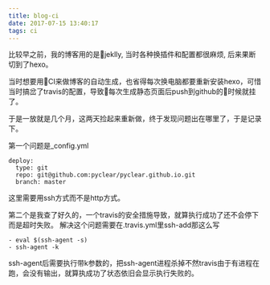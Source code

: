```yaml
---
title: blog-ci
date: 2017-07-15 13:40:17
tags: ci
---
```

比较早之前，我的博客用的是jeklly, 当时各种换插件和配置都很麻烦, 后来果断切到了hexo。

当时想要用CI来做博客的自动生成，也省得每次换电脑都要重新安装hexo，可惜当时搞岔了travis的配置，导致每次生成静态页面后push到github的时候就挂了。

于是一放就是几个月，这两天捡起来重新做，终于发现问题出在哪里了，于是记录下。

第一个问题是_config.yml
```
deploy:
  type: git
  repo: git@github.com:pyclear/pyclear.github.io.git
  branch: master
```
这里需要用ssh方式而不是http方式。

第二个是我查了好久的，一个travis的安全措施导致，就算执行成功了还不会停下而是超时失败。
解决这个问题需要在.travis.yml里ssh-add那这么写
```
- eval $(ssh-agent -s)
- ssh-agent -k
```
ssh-agent后需要执行带k参数的，把ssh-agent进程杀掉不然travis由于有进程在跑，会没有输出，就算执成功了状态依旧会显示执行失败的。
